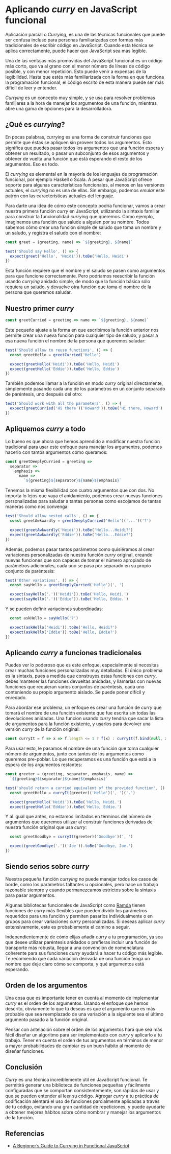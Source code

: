 # Aplicando _curry_ en JavaScript funcional

Aplicación parcial o _Currying_,  es una de las técnicas funcionales que puede
ser confusa incluso para personas familiarizadas con formas más tradicionales de
escribir código en JavaScript. Cuando esta técnica se aplica correctamente,
puede hacer que JavaScript sea más legible.

Una de las ventajas más promovidas del JavaScript funcional es un código más
corto, que va al grano con el menor número de líneas de código posible, y con
menor repetición. Esto puede venir a expensas de la legibilidad. Hasta que estés
más familiarizada con la forma en que funciona la programación funcional, el
código escrito de esta manera puede ser más difícil de leer y entender.

_Currying_ es un concepto muy simple, y se usa para resolver problemas
familiares a la hora de manejar los argumentos de una función, mientras abre
una gama de opciones para la desarrolladora.

## ¿Qué es _currying_?

En pocas palabras, _currying_ es una forma de construir funciones que permite
que éstas se apliquen sin proveer todos los argumentos. Esto significa que
puedes pasar todos los argumentos que una función espera y obtener un resultado,
o pasar un subconjunto de esos argumentos y obtener de vuelta una función que
está esperando el resto de los argumentos. Eso es todo.

El _currying_ es elemental en la mayoría de los lenguajes de programación
funcional, por ejemplo Haskell o Scala. A pesar que JavaScript ofrece soporte
para algunas características funcionales, al menos en las versiones actuales, el
_currying_ no es una de ellas. Sin embargo, podemos _emular_ este patrón con las
características actuales del lenguaje.

Para darte una idea de cómo este concepto podría funcionar, vamos a crear
nuestra primera función _curry_ en JavaScript, utilizando la sintaxis familiar
para construir la funcionalidad _currying_ que queremos. Como ejemplo,
imaginemos una función que salude a alguien por su nombre. Todos sabemos cómo
crear una función simple de saludo que toma un nombre y un saludo, y registra el
saludo con el nombre:

```javascript
const greet = (greeting, name) => `${greeting}, ${name}`

test('Should say Hello', () => {
  expect(greet('Hello', 'Heidi')).toBe('Hello, Heidi')
})
```

Esta función requiere que el nombre y el saludo se pasen como argumentos para
que funcione correctamente. Pero podríamos reescribir la función usando
_currying_ anidado simple, de modo que la función básica sólo requiera un
saludo, y devuelve otra función que toma el nombre de la persona que queremos
saludar.

## Nuestro primer _curry_

```javascript
const greetCurried = greeting => name => `${greeting}, ${name}`
```

Este pequeño ajuste a la forma en que escribimos la función anterior nos permite
crear una nueva función para cualquier tipo de saludo, y pasar a esa nueva
función el nombre de la persona que queremos saludar:

```javascript
test('Should allow to reuse functions', () => {
  const greetHello = greetCurried('Hello')

  expect(greetHello('Heidi')).toBe('Hello, Heidi')
  expect(greetHello('Eddie')).toBe('Hello, Eddie')
})
```

También podemos llamar a la función en modo _curry_ original directamente,
simplemente pasando cada uno de los parámetros en un conjunto separado de
paréntesis, uno después del otro:

```javascript
test('Should work with all the parameters', () => {
  expect(greetCurried('Hi there')('Howard')).toBe('Hi there, Howard')
})
```

## Apliquemos _curry_ a todo

Lo bueno es que ahora que hemos aprendido a modificar nuestra función
tradicional para usar este enfoque para manejar los argumentos, podemos hacerlo
con tantos argumentos como queramos:

```javascript
const greetDeeplyCurried = greeting =>
  separator =>
    emphasis =>
      name =>
        `${greeting}${separator}${name}${emphasis}`
```

Tenemos la misma flexibilidad con cuatro argumentos que con dos. No importa lo
lejos que vaya el anidamiento, podemos crear nuevas funciones personalizadas
para saludar a tantas personas como escojamos de tantas maneras como nos
convenga:

```javascript
test('Should allow nested calls', () => {
  const greetAwkwardly = greetDeeplyCurried('Hello')('...')('?')

  expect(greetAwkwardly('Heidi')).toBe('Hello...Heidi?')
  expect(greetAwkwardly('Eddie')).toBe('Hello...Eddie?')
})
```

Además, podemos pasar tantos parámetros como quisiéramos al crear variaciones
personalizadas de nuestra función _curry_ original, creando nuevas funciones que
son capaces de tomar el número apropiado de parámetros adicionales, cada uno se
pasa por separado en su propio conjunto de paréntesis:

```javascript
test('Other variations', () => {
  const sayHello = greetDeeplyCurried('Hello')(', ')

  expect(sayHello('.')('Heidi')).toBe('Hello, Heidi.')
  expect(sayHello('.')('Eddie')).toBe('Hello, Eddie.')
```

Y se pueden definir variaciones subordinadas:

```javascript
  const askHello = sayHello('?')

  expect(askHello('Heidi')).toBe('Hello, Heidi?')
  expect(askHello('Eddie')).toBe('Hello, Eddie?')
})
```

## Aplicando _curry_ a funciones tradicionales

Puedes ver lo poderoso que es este enfoque, especialmente si necesitas crear
muchas funciones personalizadas muy detalladas. El único problema es la
sintaxis, pues a medida que construyes estas funciones con _curry_, debes
mantener las funciones devueltas anidadas, y llamarlas con nuevas funciones que
requieran varios conjuntos de paréntesis, cada uno conteniendo su propio
argumento aislado. Se puede poner difícil y enredado.

Para abordar ese problema, un enfoque es crear una función de _curry_  que
tomará el nombre de una función existente que fue escrita sin todas las
devoluciones anidadas. Una funcion usando _curry_ tendría que sacar la lista de
argumentos para la función existente, y usarlos para devolver una versión
_curry_ de la función original:

```javascript
const curryIt = f => x => f.length <= 1 ? f(x) : curryIt(f.bind(null, x))
```

Para usar esto, le pasamos el nombre de una función que toma cualquier número de
argumentos, junto con tantos de los argumentos como queremos pre-poblar. Lo que
recuperamos es una función que está a la espera de los argumentos restantes:

```javascript
const greeter = (greeting, separator, emphasis, name) =>
  `${greeting}${separator}${name}${emphasis}`

test('should return a curried equivalent of the provided function', () => {
  const greetHello = curryIt(greeter)('Hello')(', ')('.')

  expect(greetHello('Heidi')).toBe('Hello, Heidi.')
  expect(greetHello('Eddie')).toBe('Hello, Eddie.')
```

Y al igual que antes, no estamos limitados en términos del número de argumentos
que queremos utilizar al construir funciones derivadas de nuestra función
original que usa _curry_:

```javascript
  const greetGoodbye = curryIt(greeter)('Goodbye')(', ')

  expect(greetGoodbye('.')('Joe')).toBe('Goodbye, Joe.')
})
```

## Siendo serios sobre _curry_

Nuestra pequeña función _currying_ no puede manejar todos los casos de borde,
como los parámetros faltantes u opcionales, pero hace un trabajo razonable
siempre y cuando permanezcamos estrictos sobre la sintaxis para pasar
argumentos.

Algunas bibliotecas funcionales de JavaScript como [Ramda][] tienen funciones de
_curry_ más flexibles que pueden dividir los parámetros requeridos para una
función y permiten pasarlos individualmente o en grupos para crear variaciones
_curry_ personalizadas. Si deseas aplicar _curry_ extensivamente, este es
probablemente el camino a seguir.

Independientemente de cómo elijas añadir _curry_ a tu programación, ya sea que
desee utilizar paréntesis anidados o prefieras incluir una función de transporte
más robusta, llegar a una convención de nomenclatura coherente para sus
funciones _curry_ ayudará a hacer tu código más legible. Te recomiendo que cada
variación derivada de una función tenga un nombre que deje claro cómo se
comporta, y qué argumentos está esperando.

## Orden de los argumentos

Una cosa que es importante tener en cuenta al momento de implementar _curry_ es
el orden de los argumentos. Usando el enfoque que hemos descrito, obviamente lo
que tú deseas es que el argumento que es más probable que sea reemplazado de
una variación a la siguiente sea el último argumento pasado a la función
original.

Pensar con antelación sobre el orden de los argumentos hará que sea más fácil
diseñar un algoritmo para ser implementado con _curry_  y aplicarlo a tu
trabajo. Tener en cuenta el orden de tus argumentos en términos de menor a mayor
probabilidades de cambiar es un buen hábito al momento de diseñar funciones.

## Conclusión

_Curry_ es una técnica increíblemente útil en JavaScript funcional. Te permitirá
generar una biblioteca de funciones pequeñas y fácilmente configuradas que se
comportan consistentemente, son rápidas de usar y que se pueden entender al leer
su código. Agregar _curry_ a tu práctica de codificación alentará el uso de
funciones parcialmente aplicadas a través de tu código, evitando una gran
cantidad de repeticiones, y puede ayudarte a obtener mejores hábitos sobre cómo
nombrar y manejar los argumentos de la función.

## Referencias

* [A Beginner’s Guide to Currying in Functional JavaScript][currying]

[Ramda]: http://ramdajs.com/
[currying]: https://www.sitepoint.com/currying-in-functional-javascript/
